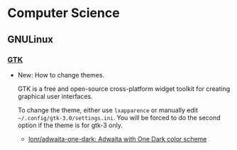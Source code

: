 # Computer Science

## GNULinux

### [GTK](gtk.md)

* New: How to change themes.

    GTK is a free and open-source cross-platform widget toolkit for creating
    graphical user interfaces.
    
    To change the theme, either use `lxapparence` or manually edit
    `~/.config/gtk-3.0/settings.ini`.
    You will be forced to do the second option if the theme is for gtk-3 only.
    
    * [lonr/adwaita-one-dark: Adwaita with One Dark color scheme](https://github.com/lonr/adwaita-one-dark)